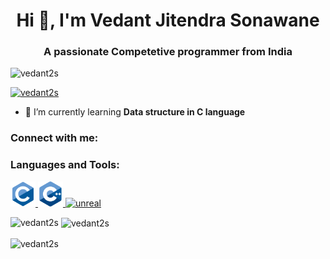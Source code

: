 <h1 align="center">Hi 👋, I'm Vedant Jitendra Sonawane</h1>
<h3 align="center">A passionate Competetive programmer from India</h3>

<p align="left"> <img src="https://komarev.com/ghpvc/?username=vedant2s&label=Profile%20views&color=0e75b6&style=flat" alt="vedant2s" /> </p>

<p align="left"> <a href="https://github.com/ryo-ma/github-profile-trophy"><img src="https://github-profile-trophy.vercel.app/?username=vedant2s" alt="vedant2s" /></a> </p>

- 🌱 I’m currently learning **Data structure in C language**

<h3 align="left">Connect with me:</h3>
<p align="left">
</p>

<h3 align="left">Languages and Tools:</h3>
<p align="left"> <a href="https://www.cprogramming.com/" target="_blank" rel="noreferrer"> <img src="https://raw.githubusercontent.com/devicons/devicon/master/icons/c/c-original.svg" alt="c" width="40" height="40"/> </a> <a href="https://www.w3schools.com/cpp/" target="_blank" rel="noreferrer"> <img src="https://raw.githubusercontent.com/devicons/devicon/master/icons/cplusplus/cplusplus-original.svg" alt="cplusplus" width="40" height="40"/> </a> <a href="https://unrealengine.com/" target="_blank" rel="noreferrer"> <img src="https://raw.githubusercontent.com/kenangundogan/fontisto/036b7eca71aab1bef8e6a0518f7329f13ed62f6b/icons/svg/brand/unreal-engine.svg" alt="unreal" width="40" height="40"/> </a> </p>

<p><img align="left" src="https://github-readme-stats.vercel.app/api/top-langs?username=vedant2s&show_icons=true&locale=en&layout=compact" alt="vedant2s" /></p>

<p>&nbsp;<img align="center" src="https://github-readme-stats.vercel.app/api?username=vedant2s&show_icons=true&locale=en" alt="vedant2s" /></p>

<p><img align="center" src="https://github-readme-streak-stats.herokuapp.com/?user=vedant2s&" alt="vedant2s" /></p>
